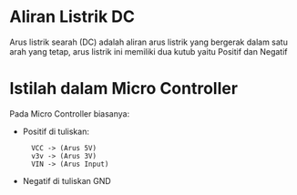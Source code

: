 # Aliran Listrik DC

Arus listrik searah (DC) adalah aliran arus listrik yang bergerak dalam satu arah yang tetap, arus listrik ini memiliki dua kutub yaitu Positif dan Negatif

# Istilah dalam Micro Controller

Pada Micro Controller biasanya:

* Positif di tuliskan:
    
        VCC -> (Arus 5V)
        v3v -> (Arus 3V)
        VIN -> (Arus Input)

* Negatif di tuliskan GND
